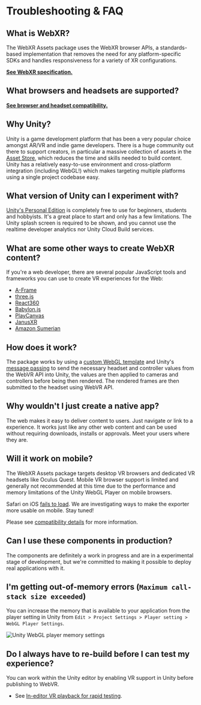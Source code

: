 # Troubleshooting & FAQ

## What is WebXR?

The WebXR Assets package uses the WebXR browser APIs, a standards-based implementation that removes the need for any platform-specific SDKs and handles responsiveness for a variety of XR configurations.

**[See WebXR specification.](https://immersive-web.github.io/webxr/)**

## What browsers and headsets are supported?

**[See browser and headset compatibility.](https://github.com/mozilla/unity-webvr-export#unity-compatibility)**

## Why Unity?

Unity is a game development platform that has been a very popular choice amongst AR/VR and indie game developers. There is a huge community out there to support creators, in particular a massive collection of assets in the [Asset Store](https://assetstore.unity.com/), which reduces the time and skills needed to build content.  Unity has a relatively easy-to-use environment and cross-platform integration (including WebGL!) which makes targeting multiple platforms using a single project codebase easy.

## What version of Unity can I experiment with?

[Unity's Personal Edition](https://store.unity.com/products/unity-personal) is completely free to use for beginners, students and hobbyists.  It's a great place to start and only has a few limitations. The Unity splash screen is required to be shown, and you cannot use the realtime developer analytics nor Unity Cloud Build services.

## What are some other ways to create WebXR content?

If you're a web developer, there are several popular JavaScript tools and frameworks you can use to create VR experiences for the Web:

* [A-Frame](https://aframe.io/)
* [three.js](https://threejs.org/)
* [React360](https://facebook.github.io/react-360/)
* [Babylon.js](https://www.babylonjs.com/)
* [PlayCanvas](https://playcanvas.com/)
* [JanusXR](http://janusvr.com/)
* [Amazon Sumerian](https://aws.amazon.com/sumerian/)

## How does it work?

The package works by using a [custom WebGL template](https://docs.unity3d.com/Manual/webgl-templates.html) and Unity's [message passing](https://docs.unity3d.com/Manual/webgl-interactingwithbrowserscripting.html) to send the necessary headset and controller values from the WebVR API into Unity, the values are then applied to cameras and controllers before being then rendered.  The rendered frames are then submitted to the headset using WebVR API.

## Why wouldn't I just create a native app?

The web makes it easy to deliver content to users. Just navigate or link to a experience.  It works just like any other web content and can be used without requiring downloads, installs or approvals.  Meet your users where they are.

## Will it work on mobile?

The WebXR Assets package targets desktop VR browsers and dedicated VR headsets like Oculus Quest. Mobile VR browser support is limited and generally not recommended at this time due to the performance and memory limitations of the Unity WebGL Player on mobile browsers.

 Safari on iOS [fails to load](https://github.com/mozilla/unity-webvr-export/issues/181). We are investigating ways to make the exporter more usable on mobile. Stay tuned!

Please see [compatibility details](../README.md) for more information.

## Can I use these components in production?

The components are definitely a work in progress and are in a experimental stage of development, but we're committed to making it possible to deploy real applications with it.

## I'm getting out-of-memory errors (`Maximum call-stack size exceeded`)

You can increase the memory that is available to your application from the player setting in Unity from `Edit > Project Settings > Player setting > WebGL Player Settings`.

![Unity WebGL player memory settings](./images/webgl-memory.png)

## Do I always have to re-build before I can test my experience?

You can work within the Unity editor by enabling VR support in Unity before publishing to WebVR.

* See [In-editor VR playback for rapid testing](./xr-testing.md).
